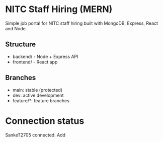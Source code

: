 # NITC Staff Hiring (MERN)

Simple job portal for NITC staff hiring built with MongoDB, Express, React and Node.

## Structure
- backend/  - Node + Express API
- frontend/ - React app

## Branches
- main: stable (protected)
- dev: active development
- feature/*: feature branches


# Connection status
SankeT2705 connected.
Add

